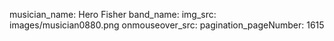 musician_name: Hero Fisher
band_name: 
img_src: images/musician0880.png
onmouseover_src: 
pagination_pageNumber: 1615